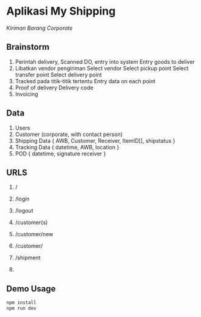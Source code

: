 # Aplikasi My Shipping

_Kiriman Barang Corporate_

## Brainstorm

1. Perintah delivery, Scanned DO, entry into system
   Entry goods to deliver
2. Libatkan vendor pengiriman
   Select vendor
   Select pickup point
   Select transfer point
   Select delivery point
3. Tracked pada titik-titik tertentu
   Entry data on each point
4. Proof of delivery
   Delivery code
5. Invoicing

## Data

1. Users
2. Customer (corporate, with contact person)
3. Shipping Data { AWB, Customer, Receiver, ItemID[], shipstatus }
4. Tracking Data { datetime, AWB, location }
5. POD { datetime, signature receiver }

## URLS

1. /
2. /login
2. /logout
2. /customer(s)
2. /customer/new 
2. /customer/<id>

3. /shipment
4. 
## Demo Usage

```bash
npm install
npm run dev
```
